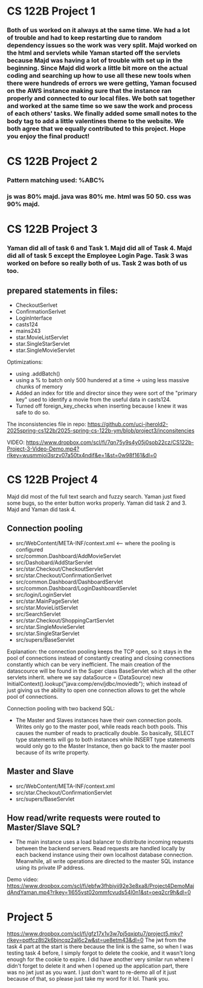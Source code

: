 # CS 122B Project 1 

### Both of us worked on it always at the same time. We had a lot of trouble and had to keep restarting due to random dependency issues so the work was very split. Majd worked on the html and servlets while Yaman started off the servlets because Majd was having a lot of trouble with set up in the beginning. Since Majd did work a little bit more on the actual coding and searching up how to use all these new tools when there were hundreds of errors we were getting, Yaman focused on the AWS instance making sure that the instance ran properly and connected to our local files. We both sat together and worked at the same time so we saw the work and process of each others' tasks. We finally added some small notes to the body tag to add a little valentines theme to the website. We both agree that we equally contributed to this project. Hope you enjoy the final product!

# CS 122B Project 2

### Pattern matching used: %ABC%

### js was 80% majd. java was 80% me. html was 50 50. css was 90% majd. 

# CS 122B Project 3

### Yaman did all of task 6 and Task 1. Majd did all of Task 4. Majd did all of task 5 except the Employee Login Page. Task 3 was worked on before so really both of us. Task 2 was both of us too.

## prepared statements in files:
- CheckoutSerlvet
- ConfirmationSerlvet
- LoginInterface
- casts124
- mains243
- star.MovieListServlet
- star.SingleStarServlet
- star.SingleMovieServlet

Optimizations:
- using .addBatch()
- using a % to batch only 500 hundered at a time -> using less massive chunks of memory
- Added an index for title and director since they were sort of the "primary key" used to identify a movie from the useful data in casts124.
- Turned off foreign_key_checks when inserting because I knew it was safe to do so.

The inconsistencies file in repo: https://github.com/uci-jherold2-2025spring-cs122b/2025-spring-cs-122b-ym/blob/project3/inconsitencies

VIDEO:
https://www.dropbox.com/scl/fi/7qn75y9s4y05j0sob22cz/CS122b-Project-3-Video-Demo.mp4?rlkey=wusmmjoi3srzv07a50tx4ndif&e=1&st=0w98f161&dl=0


# CS 122B Project 4

Majd did most of the full text search and fuzzy search. Yaman just fixed some bugs, so the enter button works properly. Yaman did task 2 and 3. Majd and Yaman did task 4. 

## Connection pooling

- src/WebContent/META-INF/context.xml <-- where the pooling is configured
- src/common.Dashboard/AddMovieServlet
- src/Dashobard/AddStarServlet
- src/star.Checkout/CheckoutServlet
- src/star.Checkout/ConfirmationSerlvet
- src/common.Dashboard/DashboardServlet
- src/common.Dashboard/LoginDashboardServlet
- src/login/LoginServlet
- src/star.MainPageServlet
- src/star.MovieListServlet
- src/SearchServlet
- src/star.Checkout/ShoppingCartServlet
- src/star.SingleMovieServlet
- src/star.SingleStarServlet
- src/supers/BaseServlet

Explanation: the connection pooling keeps the TCP open, so it stays in the pool of connections instead of constantly creating and closing connections constantly which can be very inefficient. The main creation of the datascource will be found in the Super class BaseServlet which all the other servlets inherit. where we say dataSource = (DataSource) new InitialContext().lookup("java:comp/env/jdbc/moviedb"); which instead of just giving us the ability to open one connection allows to get the whole pool of connections.

Connection pooling with two backend SQL:
- The Master and Slaves instances have their own connection pools. Writes only go to the master pool, while reads reach both pools. This causes the number of reads to practically double. So basically, SELECT type statements will go to both instances while INSERT type statements would only go to the Master Instance, then go back to the master pool because of its write property.


## Master and Slave
- src/WebContent/META-INF/context.xml
- src/star.Checkout/ConfirmationServlet
- src/supers/BaseServlet

## How read/write requests were routed to Master/Slave SQL?
- The main instance uses a load balancer to distribute incoming requests between the backend servers. Read requests are handled locally by each backend instance using their own localhost database connection. Meanwhile, all write operations are directed to the master SQL instance using its private IP address.
 
Demo video: https://www.dropbox.com/scl/fi/ebfw3fhbjyii92e3e8xa8/Project4DemoMajdAndYaman.mp4?rlkey=1l655vst02ommfcvuds54l0n1&st=oeq2cr9h&dl=0

# Project 5
https://www.dropbox.com/scl/fi/gfz17x1v3w7pj5qxjptu7/project5.mkv?rlkey=pqtfcz8ti2k6bjncqz2al6c2w&st=ue8etm43&dl=0
The jwt from the task 4 part at the start is there because the link is the same, so when I was testing task 4 before, I simply forgot to delete the cookie, and it wasn't long enough for the cookie to expire. I did have another very similar run where I didn't forget to delete it and when I opened up the application part, there was no jwt just as you want. I just don't want to re-demo all of it just because of that, so please just take my word for it lol. Thank you.
